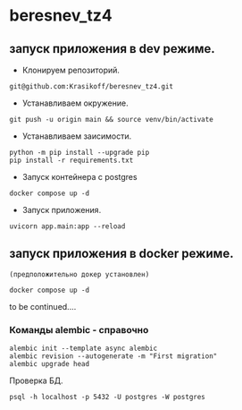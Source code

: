 # beresnev_tz4

## запуск приложения в dev режиме.

- Клонируем репозиторий.

```shell
git@github.com:Krasikoff/beresnev_tz4.git
```
- Устанавливаем окружение.
```shell
git push -u origin main && source venv/bin/activate
```
- Устанавливаем заисимости.
```shell
python -m pip install --upgrade pip
pip install -r requirements.txt
```
- Запуск контейнера с postgres
```shell
docker compose up -d
```

- Запуск приложения.
```shell
uvicorn app.main:app --reload 
```

## запуск приложения в docker режиме.
    (предположительно докер установлен)
```shell
docker compose up -d
```

to be continued....

### Команды alembic - справочно 

```shell
alembic init --template async alembic
alembic revision --autogenerate -m "First migration" 
alembic upgrade head
```
Проверка БД.
```shell
psql -h localhost -p 5432 -U postgres -W postgres
```
